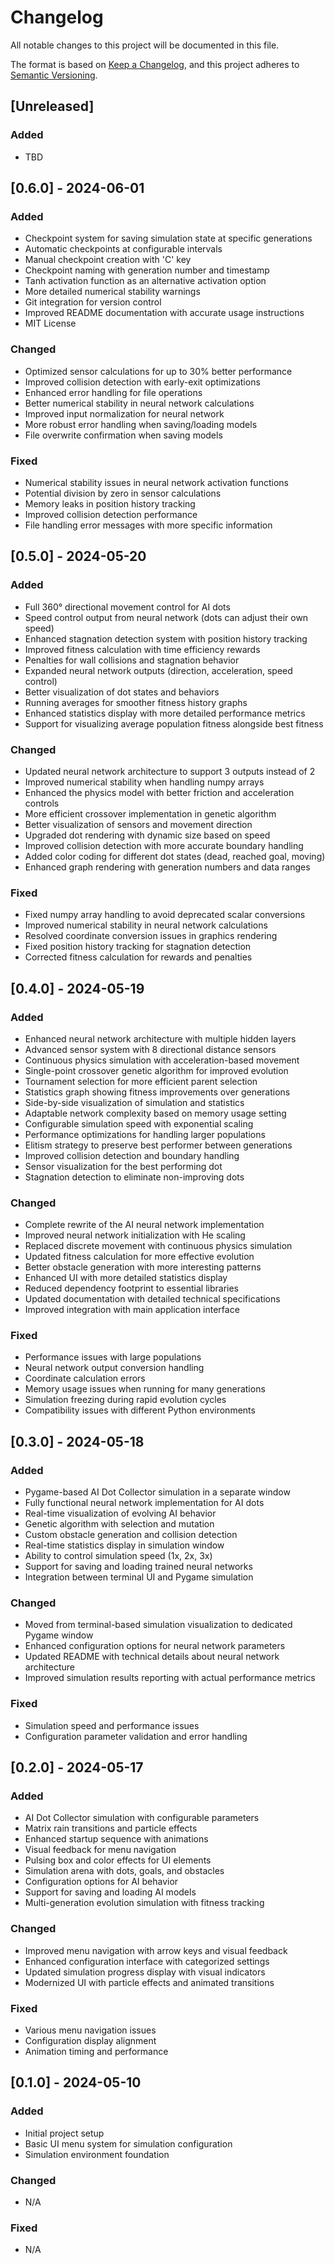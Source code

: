 # Changelog

All notable changes to this project will be documented in this file.

The format is based on [Keep a Changelog](https://keepachangelog.com/en/1.0.0/),
and this project adheres to [Semantic Versioning](https://semver.org/spec/v2.0.0.html).

## [Unreleased]

### Added

- TBD

## [0.6.0] - 2024-06-01

### Added

- Checkpoint system for saving simulation state at specific generations
- Automatic checkpoints at configurable intervals
- Manual checkpoint creation with 'C' key
- Checkpoint naming with generation number and timestamp
- Tanh activation function as an alternative activation option
- More detailed numerical stability warnings
- Git integration for version control
- Improved README documentation with accurate usage instructions
- MIT License

### Changed

- Optimized sensor calculations for up to 30% better performance
- Improved collision detection with early-exit optimizations
- Enhanced error handling for file operations
- Better numerical stability in neural network calculations
- Improved input normalization for neural network
- More robust error handling when saving/loading models
- File overwrite confirmation when saving models

### Fixed

- Numerical stability issues in neural network activation functions
- Potential division by zero in sensor calculations
- Memory leaks in position history tracking
- Improved collision detection performance
- File handling error messages with more specific information

## [0.5.0] - 2024-05-20

### Added

- Full 360° directional movement control for AI dots
- Speed control output from neural network (dots can adjust their own speed)
- Enhanced stagnation detection system with position history tracking
- Improved fitness calculation with time efficiency rewards
- Penalties for wall collisions and stagnation behavior
- Expanded neural network outputs (direction, acceleration, speed control)
- Better visualization of dot states and behaviors
- Running averages for smoother fitness history graphs
- Enhanced statistics display with more detailed performance metrics
- Support for visualizing average population fitness alongside best fitness

### Changed

- Updated neural network architecture to support 3 outputs instead of 2
- Improved numerical stability when handling numpy arrays
- Enhanced the physics model with better friction and acceleration controls
- More efficient crossover implementation in genetic algorithm
- Better visualization of sensors and movement direction
- Upgraded dot rendering with dynamic size based on speed
- Improved collision detection with more accurate boundary handling
- Added color coding for different dot states (dead, reached goal, moving)
- Enhanced graph rendering with generation numbers and data ranges

### Fixed

- Fixed numpy array handling to avoid deprecated scalar conversions
- Improved numerical stability in neural network calculations
- Resolved coordinate conversion issues in graphics rendering
- Fixed position history tracking for stagnation detection
- Corrected fitness calculation for rewards and penalties

## [0.4.0] - 2024-05-19

### Added

- Enhanced neural network architecture with multiple hidden layers
- Advanced sensor system with 8 directional distance sensors
- Continuous physics simulation with acceleration-based movement
- Single-point crossover genetic algorithm for improved evolution
- Tournament selection for more efficient parent selection
- Statistics graph showing fitness improvements over generations
- Side-by-side visualization of simulation and statistics
- Adaptable network complexity based on memory usage setting
- Configurable simulation speed with exponential scaling
- Performance optimizations for handling larger populations
- Elitism strategy to preserve best performer between generations
- Improved collision detection and boundary handling
- Sensor visualization for the best performing dot
- Stagnation detection to eliminate non-improving dots

### Changed

- Complete rewrite of the AI neural network implementation
- Improved neural network initialization with He scaling
- Replaced discrete movement with continuous physics simulation
- Updated fitness calculation for more effective evolution
- Better obstacle generation with more interesting patterns
- Enhanced UI with more detailed statistics display
- Reduced dependency footprint to essential libraries
- Updated documentation with detailed technical specifications
- Improved integration with main application interface

### Fixed

- Performance issues with large populations
- Neural network output conversion handling
- Coordinate calculation errors
- Memory usage issues when running for many generations
- Simulation freezing during rapid evolution cycles
- Compatibility issues with different Python environments

## [0.3.0] - 2024-05-18

### Added

- Pygame-based AI Dot Collector simulation in a separate window
- Fully functional neural network implementation for AI dots
- Real-time visualization of evolving AI behavior
- Genetic algorithm with selection and mutation
- Custom obstacle generation and collision detection
- Real-time statistics display in simulation window
- Ability to control simulation speed (1x, 2x, 3x)
- Support for saving and loading trained neural networks
- Integration between terminal UI and Pygame simulation

### Changed

- Moved from terminal-based simulation visualization to dedicated Pygame window
- Enhanced configuration options for neural network parameters
- Updated README with technical details about neural network architecture
- Improved simulation results reporting with actual performance metrics

### Fixed

- Simulation speed and performance issues
- Configuration parameter validation and error handling

## [0.2.0] - 2024-05-17

### Added

- AI Dot Collector simulation with configurable parameters
- Matrix rain transitions and particle effects
- Enhanced startup sequence with animations
- Visual feedback for menu navigation
- Pulsing box and color effects for UI elements
- Simulation arena with dots, goals, and obstacles
- Configuration options for AI behavior
- Support for saving and loading AI models
- Multi-generation evolution simulation with fitness tracking

### Changed

- Improved menu navigation with arrow keys and visual feedback
- Enhanced configuration interface with categorized settings
- Updated simulation progress display with visual indicators
- Modernized UI with particle effects and animated transitions

### Fixed

- Various menu navigation issues
- Configuration display alignment
- Animation timing and performance

## [0.1.0] - 2024-05-10

### Added

- Initial project setup
- Basic UI menu system for simulation configuration
- Simulation environment foundation

### Changed

- N/A

### Fixed

- N/A
